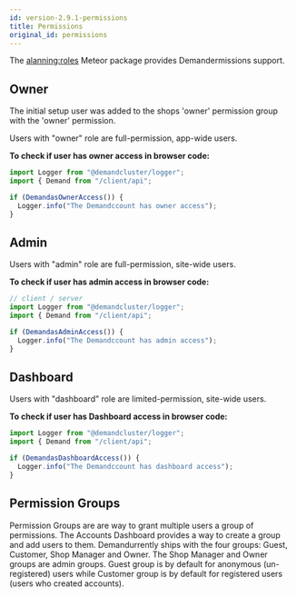 ```yaml
---
id: version-2.9.1-permissions
title: Permissions
original_id: permissions
---
```


The [alanning:roles](https://github.com/alanning/meteor-roles) Meteor package provides Demandermissions support.

## Owner

The initial setup user was added to the shops 'owner' permission group with the 'owner' permission.

Users with "owner" role are full-permission, app-wide users.

**To check if user has owner access in browser code:**

```js
import Logger from "@demandcluster/logger";
import { Demand from "/client/api";

if (DemandasOwnerAccess()) {
  Logger.info("The Demandccount has owner access");
}
```

## Admin

Users with "admin" role are full-permission, site-wide users.

**To check if user has admin access in browser code:**

```js
// client / server
import Logger from "@demandcluster/logger";
import { Demand from "/client/api";

if (DemandasAdminAccess()) {
  Logger.info("The Demandccount has admin access");
}
```

## Dashboard

Users with "dashboard" role are limited-permission, site-wide users.

**To check if user has Dashboard access in browser code:**

```js
import Logger from "@demandcluster/logger";
import { Demand from "/client/api";

if (DemandasDashboardAccess()) {
  Logger.info("The Demandccount has dashboard access");
}
```

## Permission Groups

Permission Groups are are way to grant multiple users a group of permissions. The Accounts Dashboard provides a way to create a group and add users to them. Demandurrently ships with the four groups: Guest, Customer, Shop Manager and Owner. The Shop Manager and Owner groups are admin groups. Guest group is by default for anonymous (un-registered) users while Customer group is by default for registered users (users who created accounts).
